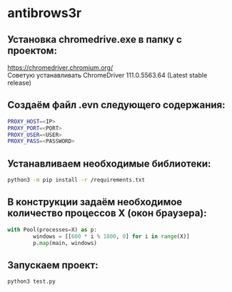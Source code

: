 # antibrows3r

## Установка chromedrive.exe в папку с проектом:  
https://chromedriver.chromium.org/  
Советую устанавливать ChromeDriver 111.0.5563.64 (Latest stable release)  

## Создаём файл .evn следующего содержания: 
```bash
PROXY_HOST=<IP>  
PROXY_PORT=<PORT>  
PROXY_USER=<USER>  
PROXY_PASS=<PASSWORD>  
```  
## Устанавливаем необходимые библиотеки:  
```bash
python3 -m pip install -r /requirements.txt
```  
## В конструкции задаём необходимое количество процессов X (окон браузера):  
```python
with Pool(processes=X) as p:
        windows = [[600 * i % 1800, 0] for i in range(X)]
        p.map(main, windows)
```
## Запускаем проект:  
```bash
python3 test.py
```
